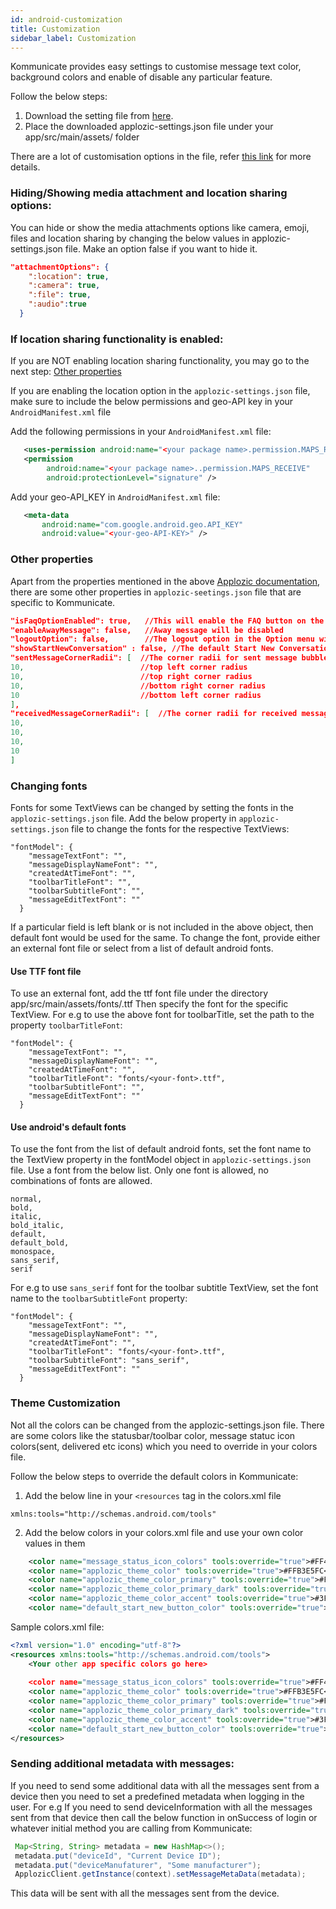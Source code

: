 ```yaml
---
id: android-customization
title: Customization
sidebar_label: Customization
---
```


Kommunicate provides easy settings to customise message text color, background colors and enable of disable any particular feature.

Follow the below steps:
1) Download the setting file from [here](https://github.com/Kommunicate-io/Kommunicate-Android-Chat-SDK/blob/master/app/src/main/assets/applozic-settings.json).
2) Place the downloaded applozic-settings.json file under your app/src/main/assets/ folder

There are a lot of customisation options in the file, refer [this link](https://docs.applozic.com/docs/android-chat-theme-and-customization#section-applozic-settings-json-properties-detail) for more details.

### Hiding/Showing media attachment and location sharing options:
You can hide or show the media attachments options like camera, emoji, files and location sharing by changing the below values in applozic-settings.json file.
Make an option false if you want to hide it.

```json
"attachmentOptions": {
    ":location": true,
    ":camera": true,
    ":file": true,
    ":audio":true
  }
```

### If location sharing functionality is enabled:
If you are NOT enabling location sharing functionality, you may go to the next step: [Other properties](https://github.com/AppLozic/Kommunicate/blob/reytum-patch-1/docs/docs/android-customization.md#other-properties)

If you are enabling the location option in the `applozic-settings.json` file, make sure to include the below permissions and geo-API key in your `AndroidManifest.xml` file

Add the following permissions in your `AndroidManifest.xml` file:

```xml
   <uses-permission android:name="<your package name>.permission.MAPS_RECEIVE" />
   <permission
        android:name="<your package name>..permission.MAPS_RECEIVE"
        android:protectionLevel="signature" />
```

Add your geo-API_KEY in `AndroidManifest.xml` file:
```xml
   <meta-data
       android:name="com.google.android.geo.API_KEY"
       android:value="<your-geo-API-KEY>" />
```

### Other properties
Apart from the properties mentioned in the above [Applozic documentation](https://docs.applozic.com/docs/android-chat-theme-and-customization#section-applozic-settings-json-properties-detail), there are some other properties in `applozic-seetings.json` file that are specific to Kommunicate.

```json
"isFaqOptionEnabled": true,   //This will enable the FAQ button on the toolbar.
"enableAwayMessage": false,   //Away message will be disabled
"logoutOption": false,        //The logout option in the Option menu will be hidden
"showStartNewConversation" : false, //The default Start New Conversation button will be hidden
"sentMessageCornerRadii": [  //The corner radii for sent message bubble
10,                          //top left corner radius
10,                          //top right corner radius
10,                          //bottom right corner radius
10                           //bottom left corner radius
],
"receivedMessageCornerRadii": [  //The corner radii for received message bubble . (Similar order as sentMessageCornerRadii)
10,
10,
10,
10
]
```

### Changing fonts
Fonts for some TextViews can be changed by setting the fonts in the `applozic-settings.json` file. Add the below property in `applozic-settings.json` file to change the fonts for the respective TextViews:
```
"fontModel": {
    "messageTextFont": "",
    "messageDisplayNameFont": "",
    "createdAtTimeFont": "",
    "toolbarTitleFont": "",
    "toolbarSubtitleFont": "",
    "messageEditTextFont": ""
  }
```
If a particular field is left blank or is not included in the above object, then default font would be used for the same.
To change the font, provide either an external font file or select from a list of default android fonts.

#### Use TTF font file
To use an external font, add the ttf font file under the directory app/src/main/assets/fonts/<your-font>.ttf
Then specify the font for the specific TextView. For e.g to use the above font for toolbarTitle, set the path to the property `toolbarTitleFont`:
```
"fontModel": {
    "messageTextFont": "",
    "messageDisplayNameFont": "",
    "createdAtTimeFont": "",
    "toolbarTitleFont": "fonts/<your-font>.ttf",
    "toolbarSubtitleFont": "",
    "messageEditTextFont": ""
  }
```
   
#### Use android's default fonts
To use the font from the list of default android fonts, set the font name to the TextView property in the fontModel object in `applozic-settings.json` file. Use a font from the below list. Only one font is allowed, no combinations of fonts are allowed.

```
normal, 
bold,
italic,
bold_italic,
default,
default_bold,
monospace,
sans_serif,
serif
```

For e.g to use `sans_serif` font for the toolbar subtitle TextView, set the font name to the `toolbarSubtitleFont` property:
```
"fontModel": {
    "messageTextFont": "",
    "messageDisplayNameFont": "",
    "createdAtTimeFont": "",
    "toolbarTitleFont": "fonts/<your-font>.ttf",
    "toolbarSubtitleFont": "sans_serif",
    "messageEditTextFont": ""
  }
```


### Theme Customization
Not all the colors can be changed from the applozic-settings.json file. There are some colors like the statusbar/toolbar color, message statuc icon colors(sent, delivered etc icons)
which you need to override in your colors file.

Follow the below steps to override the default colors in Kommunicate:
1) Add the below line in your `<resources` tag in the colors.xml file
```
xmlns:tools="http://schemas.android.com/tools"
```
2) Add the below colors in your colors.xml file and use your own color values in them
```xml
    <color name="message_status_icon_colors" tools:override="true">#FF4081</color> // Message status icon color
    <color name="applozic_theme_color" tools:override="true">#FFB3E5FC</color>     //Theme color
    <color name="applozic_theme_color_primary" tools:override="true">#FF4081</color> 
    <color name="applozic_theme_color_primary_dark" tools:override="true">#FF4081</color>
    <color name="applozic_theme_color_accent" tools:override="true">#3F51B5</color>
    <color name="default_start_new_button_color" tools:override="true">#FF4081</color> //Default start new conversation button color
```

Sample colors.xml file:
```xml
<?xml version="1.0" encoding="utf-8"?>
<resources xmlns:tools="http://schemas.android.com/tools">
    <Your other app specific colors go here>
    
    <color name="message_status_icon_colors" tools:override="true">#FF4081</color>
    <color name="applozic_theme_color" tools:override="true">#FFB3E5FC</color>
    <color name="applozic_theme_color_primary" tools:override="true">#FF4081</color>
    <color name="applozic_theme_color_primary_dark" tools:override="true">#FF4081</color>
    <color name="applozic_theme_color_accent" tools:override="true">#3F51B5</color>
    <color name="default_start_new_button_color" tools:override="true">#FF4081</color>
</resources>
```

### Sending additional metadata with messages:
If you need to send some additional data with all the messages sent from a device then you need to set a predefined metadata when logging in the user.
For e.g If you need to send deviceInformation with all the messages sent from that device then call the below function in onSuccess of login or whatever initial method you are calling from Kommunicate:

```java
 Map<String, String> metadata = new HashMap<>();
 metadata.put("deviceId", "Current Device ID");
 metadata.put("deviceManufaturer", "Some manufacturer");
 ApplozicClient.getInstance(context).setMessageMetaData(metadata);
 ```
 This data will be sent with all the messages sent from the device.
